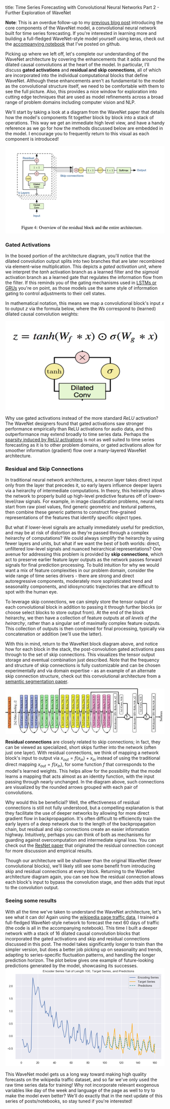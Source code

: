 title: Time Series Forecasting with Convolutional Neural Networks Part 2 - Further Exploration of WaveNet

**Note**: This is an overdue follow-up to my [previous blog post](https://jeddy92.github.io/JEddy92.github.io/ts_seq2seq_conv/) introducing the core components of the WaveNet model, a convolutional neural network built for time series forecasting. If you're interested in learning more and building a full-fledged WaveNet-style model yourself using keras, check out the [accompanying notebook](https://github.com/JEddy92/TimeSeries_Seq2Seq/blob/master/notebooks/TS_Seq2Seq_Conv_Full.ipynb) that I've posted on github.

Picking up where we left off, let's complete our understanding of the WaveNet architecture by covering the enhancements that it adds around the dilated causal convolutions at the heart of the model. In particular, I'll discuss **gated activations** and **residual and skip connections**, all of which are incorporated into the individual computational blocks that define WaveNet. Although these enhancements aren't as fundamental to the model as the convolutional structure itself, we need to be comfortable with them to see the full picture. Also, this provides a nice window for exploration into cutting edge techniques that are used as model refinements across a broad range of problem domains including computer vision and NLP.        

We'll start by taking a look at a diagram from the WaveNet paper that details how the model's components fit together block by block into a stack of operations. This way we get an immediate high level view, and have a handy reference as we go for how the methods discussed below are embedded in the model. I encourage you to frequently return to this visual as each component is introduced!

![WaveNet_block](/images/ts_conv/WaveNet_residblock.png)

### **Gated Activations**

In the boxed portion of the architecture diagram, you'll notice that the dilated convolution output splits into two branches that are later recombined via element-wise multiplication. This depicts a *gated activation unit*, where we interpret the *tanh* activation branch as a learned filter and the *sigmoid* activation branch as a learned gate that regulates the information flow from the filter. If this reminds you of the gating mechanisms used in [LSTMs or GRUs](http://colah.github.io/posts/2015-08-Understanding-LSTMs/) you're on point, as those models use the same style of information gating to control adjustments to their cell states.

In mathematical notation, this means we map a convolutional block's input *x* to output *z* via the formula below, where the *Ws* correspond to (learned) dilated causal convolution weights:

![Gated_formula](/images/ts_conv/gated_formula_diag.png)

Why use gated activations instead of the more standard *ReLU* activation? The WaveNet designers found that gated activations saw stronger performance empirically than ReLU activations for audio data, and this outperformance may extend broadly to time series data. Perhaps the [sparsity induced by ReLU activations](http://proceedings.mlr.press/v15/glorot11a.html) is not as well suited to time series forecasting as it is to other problem domains, or gated activations allow for smoother information (gradient) flow over a many-layered WaveNet architecture. 

### **Residual and Skip Connections**

In traditional neural network architectures, a neuron layer takes direct input only from the layer that precedes it, so early layers influence deeper layers via a heirarchy of intermediate computations. In theory, this heirarchy allows the network to properly build up high-level predictive features off of lower-level/raw signals. For example, in image classification problems, neural nets start from raw pixel values, find generic geometric and textural patterns, then combine these generic patterns to construct fine-grained representations of the features that identify specific object types.

But what if lower-level signals are actually immediately useful for prediction, and may be at risk of distortion as they're passed through a complex heirarchy of computations? We could always simplify the heirarchy by using fewer layers and units, but what if we want the best of both worlds: direct, unfiltered low-level signals and nuanced heirarchical representations? One avenue for addressing this problem is provided by **skip connections**, which act to preserve earlier feature layer outputs as the network passes forward signals for final prediction processing. To build intuition for why we would want a mix of feature complexities in our problem domain, consider the wide range of time series drivers - there are strong and direct autoregressive components, moderately more sophisticated trend and seasonality components, and idiosyncratic trajectories that are difficult to spot with the human eye.        

To leverage skip connections, we can simply store the tensor output of each convolutional block in addition to passing it through further blocks (or choose select blocks to store output from). At the end of the block heirarchy, we then have a collection of feature outputs at *all levels of the heirarchy*, rather than a singular set of maximally complex feature outputs. This collection of outputs is then combined for final processing, typically via concatenation or addition (we'll use the latter).

With this in mind, return to the WaveNet block diagram above, and notice how for each block in the stack, the post-convolution gated activations pass through to the set of skip connections. This visualizes the tensor output storage and eventual combination just described. Note that the frequency and structure of skip connections is fully customizable and can be chosen experimentally and via domain expertise - as an example of an alternate skip connection structure, check out this convolutional architecture from a [semantic segmentation paper](https://www.researchgate.net/publication/327330378_Semantic_Segmentation_Based_on_Deep_Convolution_Neural_Network).

![Segmentation_skips](/images/ts_conv/CNN_skips.png)

**Residual connections** are closely related to skip connections; in fact, they can be viewed as specialized, short skips further into the network (often just one layer). With residual connections, we think of mapping a network block's input to output via $x_{out} = f(x_{in}) + x_{in}$ instead of using the traditional direct mapping $x_{out} = f(x_{in})$, for some function $f$ that corresponds to the model's learned weights. This helps allow for the possibility that the model learns a mapping that acts almost as an identity function, with the input passing through nearly unchanged. In the diagram above, such connections are visualized by the rounded arrows grouped with each pair of convolutions.  

Why would this be beneficial? Well, the effectiveness of residual connections is still not fully understood, but a compelling explanation is that they facilitate the use of deeper networks by allowing for more direct gradient flow in backpropagation. It's often difficult to efficienctly train the early layers of a deep network due to the length of the backpropagation chain, but residual and skip connections create an easier information highway. Intuitively, perhaps you can think of both as mechanisms for guarding against overcomputation and intermediate signal loss. You can check out the [ResNet paper](https://arxiv.org/pdf/1512.03385.pdf) that originated the residual connection concept for more discussion and empirical results.

Though our architecture will be shallower than the original WaveNet (fewer convolutional blocks), we'll likely still see some benefit from introducing skip and residual connections at every block. Returning to the WaveNet architecture diagram again, you can see how the residual connection allows each block's input to bypass the convolution stage, and then adds that input to the convolution output.

### **Seeing some results**

With all the time we've taken to understand the WaveNet architecture, let's see what it can do! Again using the [wikipedia page traffic data](https://www.kaggle.com/c/web-traffic-time-series-forecasting), I trained a full-fledged WaveNet-style network to forecast the next 60 days of traffic (the code is all in the accompanying notebook). This time I built a deeper network with a stack of 16 dilated causal convolution blocks that incorporated the gated activations and skip and residual connections discussed in this post. The model takes significantly longer to train than the simpler version, but does a better job picking up on seasonality and trends, adapting to series-specific fluctuation patterns, and handling the longer prediction horizon. The plot below gives one example of future-looking predictions generated by the model, showcasing its successes.      
![ts_preds](/images/ts_conv/conv_full_preds.png)

This WaveNet model gets us a long way toward making high quality forecasts on the wikipedia traffic dataset, and so far we've only used the raw time series data for training! Why not incorporate relevant exogenous variables like day of the week and language of the page as well to try to make the model even better? We'll do exactly that in the next update of this series of posts/notebooks, so stay tuned if you're interested! 



